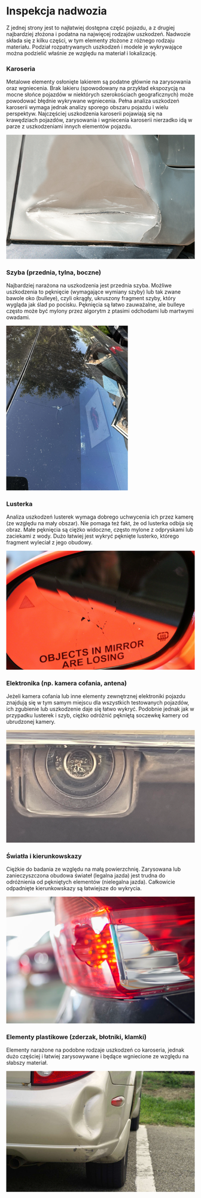 # Inspekcja nadwozia

Z jednej strony jest to najłatwiej dostępna część pojazdu, a z drugiej najbardziej złożona 
i podatna na najwięcej rodzajów uszkodzeń. 
Nadwozie składa się z kilku części, w tym elementy złożone z różnego rodzaju materiału. 
Podział rozpatrywanych uszkodzeń i modele je wykrywające można podzielić właśnie ze względu na materiał i lokalizację.

### Karoseria

Metalowe elementy osłonięte lakierem są podatne głównie na zarysowania oraz wgniecenia. 
Brak lakieru (spowodowany na przykład ekspozycją na mocne słońce pojazdów w niektórych szerokościach geograficznych)
może powodować błędnie wykrywane wgniecenia.
Pełna analiza uszkodzeń karoserii wymaga jednak analizy sporego obszaru pojazdu i wielu perspektyw.
Najczęściej uszkodzenia karoserii pojawiają się na krawędziach pojazdów, 
zarysowania i wgniecenia karoserii nierzadko idą w parze z uszkodzeniami innych elementów pojazdu.

![dent](images/body/dent.png)

### Szyba (przednia, tylna, boczne)

Najbardziej narażona na uszkodzenia jest przednia szyba. 
Możliwe uszkodzenia to pęknięcie (wymagające wymiany szyby) 
lub tak zwane bawole oko (bulleye), czyli okrągły, ukruszony fragment szyby, który wygląda jak ślad po pocisku. 
Pęknięcia są łatwo zauważalne, ale bulleye często może być mylony przez algorytm 
z ptasimi odchodami lub martwymi owadami.

![bulleye](images/body/bulleye.png)

### Lusterka

Analiza uszkodzeń lusterek wymaga dobrego uchwycenia ich przez kamerę (ze względu na mały obszar).
Nie pomaga też fakt, że od lusterka odbija się obraz.
Małe pęknięcia są ciężko widoczne, często mylone z odpryskami lub zaciekami z wody.
Dużo łatwiej jest wykryć pęknięte lusterko, którego fragment wyleciał z jego obudowy. 

![mirror](images/body/mirror.png)

### Elektronika (np. kamera cofania, antena)

Jeżeli kamera cofania lub inne elementy zewnętrznej elektroniki pojazdu znajdują się w tym samym miejscu dla
wszystkich testowanych pojazdów, ich zgubienie lub uszkodzenie daje się łatwo wykryć.
Podobnie jednak jak w przypadku lusterek i szyb, ciężko odróżnić pękniętą soczewkę kamery od ubrudzonej kamery.

![camera](images/body/camera.png)

### Światła i kierunkowskazy

Ciężkie do badania ze względu na małą powierzchnię. Zarysowana lub zanieczyszczona obudowa świateł (legalna jazda)
jest trudna do odróżnienia od pękniętych elementów (nielegalna jazda). 
Całkowicie odpadnięte kierunkowskazy są łatwiejsze do wykrycia.

![lights](images/body/lights.png)

### Elementy plastikowe (zderzak, błotniki, klamki)

Elementy narażone na podobne rodzaje uszkodzeń co karoseria, jednak dużo częściej i łatwiej zarysowywane i będące
wgniecione ze względu na słabszy materiał.

![bumper](images/body/bumper.png)
